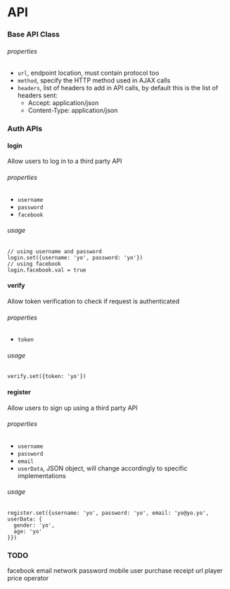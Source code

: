 # API

### Base API Class

###### properties

* `url`, endpoint location, must contain protocol too
* `method`, specify the HTTP method used in AJAX calls
* `headers`, list of headers to add in API calls, by default this is the list of headers sent:
  * Accept: application/json
  * Content-Type: application/json

### Auth APIs

#### login
Allow users to log in to a third party API

###### properties

* `username`
* `password`
* `facebook`

###### usage

```
// using username and password
login.set({username: 'yo', password: 'yo'})
// using facebook
login.facebook.val = true
```

#### verify
Allow token verification to check if request is authenticated

###### properties

* `token`

###### usage

```
verify.set({token: 'yo'})
```

#### register
Allow users to sign up using a third party API

###### properties

* `username`
* `password`
* `email`
* `userData`, JSON object, will change accordingly to specific implementations

###### usage

```
register.set({username: 'yo', password: 'yo', email: 'yo@yo.yo', userData: {
  gender: 'yo',
  age: 'yo'
}})
```

### TODO

facebook
email
network
password
mobile
user
purchase
receipt
url
player
price
operator
